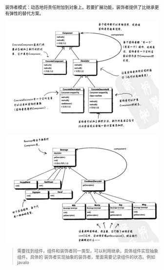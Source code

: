 装饰者模式：动态地将责任附加到对象上。若要扩展功能，装饰者提供了比继承更有弹性的替代方案。

![decorator.png](..%2F..%2F..%2F..%2Fresources%2Fstatic%2Fheadfirst_img%2Fdecorator.png)

![decorator1.png](..%2F..%2F..%2F..%2Fresources%2Fstatic%2Fheadfirst_img%2Fdecorator1.png)

> 需要找到组件，组件和装饰者同一类型，可以利用继承，具体组件实现抽象组件。具体的
> 装饰者实现抽象的装饰者，里面需要记录组件的状态。例如javaIo